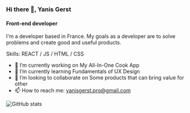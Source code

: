 ### Hi there 👋, Yanis Gerst
#### Front-end developer
I'm a developer based in France. My goals as a developer are to solve problems and create good and useful products. 

Skills: REACT / JS / HTML / CSS

- 🔭 I’m currently working on My All-In-One Cook App
- 🌱 I’m currently learning Fundamentals of UX Design 
- 👯 I’m looking to collaborate on Some products that can bring value for other 
- 📫 How to reach me: yanisgerst.pro@gmail.com 

![GitHub stats](https://github-readme-stats.vercel.app/api?username=Yanis-Gerst&show_icons=true)  


